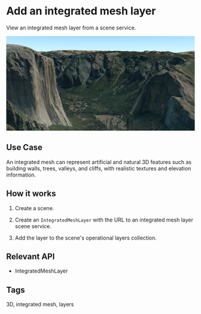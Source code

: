 # Add an integrated mesh layer

View an integrated mesh layer from a scene service.

![](AddAnIntegratedMeshLayer.png)

## Use Case

An integrated mesh can represent artificial and natural 3D features such as
building walls, trees, valleys, and cliffs, with realistic textures and
elevation information.

## How it works


1. Create a scene.

2. Create an `IntegratedMeshLayer` with the URL to an integrated mesh layer 
scene service.

3. Add the layer to the scene's operational layers collection.


## Relevant API


* IntegratedMeshLayer


## Tags

3D, integrated mesh, layers